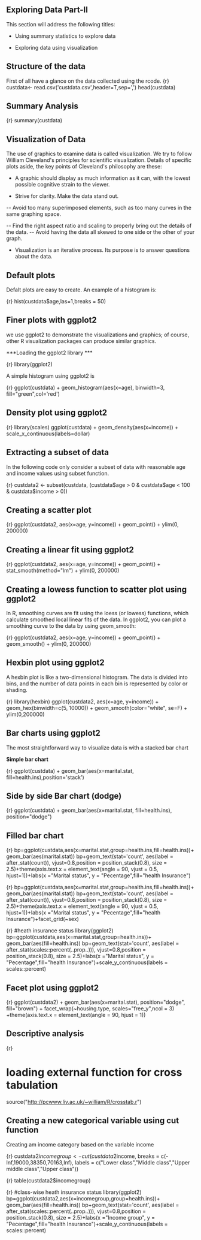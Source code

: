 ## Exploring Data Part-II


This section will address the following titles:

- Using summary statistics to explore data
 
- Exploring data using visualization
 

## Structure of the data


 First of all have a glance on the data collected using the rcode.
{r}
custdata<- read.csv('custdata.csv',header=T,sep=',')
head(custdata)

## Summary Analysis

{r}
summary(custdata)


## Visualization of Data

The use of graphics to examine data is called visualization. We try to follow William
Cleveland's principles for scientific visualization. Details of specific plots aside, the key
points of Cleveland's philosophy are these:

- A graphic should display as much information as it can, with the lowest possible
cognitive strain to the viewer.

- Strive for clarity. Make the data stand out.

-- Avoid too many superimposed elements, such as too many curves in the
same graphing space.

-- Find the right aspect ratio and scaling to properly bring out the details of the
data.
-- Avoid having the data all skewed to one side or the other of your graph.

- Visualization is an iterative process. Its purpose is to answer questions about the
data.

## Default plots

Defalt plots are easy to create. An example of a histogram is:

{r}
hist(custdata$age,las=1,breaks = 50)


## Finer plots with ggplot2 

we use ggplot2 to demonstrate the visualizations and graphics; of
course, other R visualization packages can produce similar graphics.

***Loading the ggplot2 library ***
 
{r}
library(ggplot2)

 
A simple histogram using ggplot2 is

{r}
ggplot(custdata) +
geom_histogram(aes(x=age),
binwidth=3, fill="green",col='red')


## Density plot using ggplot2


{r}
library(scales)
ggplot(custdata) + geom_density(aes(x=income)) + scale_x_continuous(labels=dollar)



## Extracting a subset of data

 In the following code only consider a subset of data with reasonable age and income values using subset function.
 
{r}
custdata2 <- subset(custdata,
(custdata$age > 0 & custdata$age < 100
& custdata$income > 0))


## Creating a scatter plot

{r}
ggplot(custdata2, aes(x=age, y=income)) +
geom_point() + ylim(0, 200000)


## Creating a linear fit using ggplot2

{r}
ggplot(custdata2, aes(x=age, y=income)) + geom_point() +
stat_smooth(method="lm") +
ylim(0, 200000)


## Creating a lowess function to scatter plot using ggplot2

 In R, smoothing curves are fit using the loess (or lowess) functions, which calculate
smoothed
local
linear
fits
of
the
data.
In
ggplot2,
you
can
plot
a
smoothing
curve
to
the
data
by
using
geom_smooth:

{r}
ggplot(custdata2, aes(x=age, y=income)) +
geom_point() + geom_smooth() +
ylim(0, 200000)


## Hexbin plot using ggplot2


A hexbin plot is like a two-dimensional histogram. The data is divided into bins, and the
number of data points in each bin is represented by color or shading.

{r}
library(hexbin)
ggplot(custdata2, aes(x=age, y=income)) +
geom_hex(binwidth=c(5, 10000)) +
geom_smooth(color="white", se=F) +
ylim(0,200000)


## Bar charts using ggplot2

The most straightforward way to visualize data is with a stacked bar
chart

**Simple bar chart**

{r}
ggplot(custdata) + geom_bar(aes(x=marital.stat,
fill=health.ins),position='stack')


## Side by side Bar chart (dodge)

{r}
ggplot(custdata) + geom_bar(aes(x=marital.stat,
fill=health.ins),
position="dodge")


## Filled bar chart
{r}
bp=ggplot(custdata,aes(x=marital.stat,group=health.ins,fill=health.ins))+
  geom_bar(aes(marital.stat))
bp+geom_text(stat='count', aes(label = after_stat(count)), vjust=0.8,position = position_stack(0.8), size = 2.5)+theme(axis.text.x = element_text(angle = 90, vjust = 0.5, hjust=1))+labs(x ="Marital status", y = "Pecentage",fill="health Insurance")




{r}
bp=ggplot(custdata,aes(x=marital.stat,group=health.ins,fill=health.ins))+
  geom_bar(aes(marital.stat))
bp+geom_text(stat='count', aes(label = after_stat(count)), vjust=0.8,position = position_stack(0.8), size = 2.5)+theme(axis.text.x = element_text(angle = 90, vjust = 0.5, hjust=1))+labs(x ="Marital status", y = "Pecentage",fill="health Insurance")+facet_grid(~sex)



{r}
#heath insurance status
library(ggplot2)
bp=ggplot(custdata,aes(x=marital.stat,group=health.ins))+
  geom_bar(aes(fill=health.ins))
bp+geom_text(stat='count', aes(label = after_stat(scales::percent(..prop..))), vjust=0.8,position = position_stack(0.8), size = 2.5)+labs(x ="Marital status", y = "Pecentage",fill="health Insurance")+scale_y_continuous(labels = scales::percent)


## Facet plot using ggplot2

{r}
ggplot(custdata2) +
geom_bar(aes(x=marital.stat), position="dodge",
fill="brown") +
facet_wrap(~housing.type, scales="free_y",ncol = 3) +theme(axis.text.x = element_text(angle = 90, hjust = 1))

## Descriptive analysis

{r}
# loading external function for cross tabulation
source("http://pcwww.liv.ac.uk/~william/R/crosstab.r")


## Creating a new categorical variable using cut function

Creating am income category based on the variable income

{r}
custdata2$incomegroup <- cut(custdata2$income, breaks = c(-Inf,19000,38350,70163,Inf), labels = c("Lower class","Middle class","Upper middle class","Upper class"))


{r}
table(custdata2$incomegroup)


{r}
#class-wise heath insurance status 
library(ggplot2)
bp=ggplot(custdata2,aes(x=incomegroup,group=health.ins))+
  geom_bar(aes(fill=health.ins))
bp+geom_text(stat='count', aes(label = after_stat(scales::percent(..prop..))), vjust=0.8,position = position_stack(0.8), size = 2.5)+labs(x ="Income group", y = "Pecentage",fill="health Insurance")+scale_y_continuous(labels = scales::percent)

